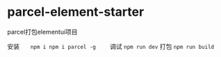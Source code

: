 # parcel-element-starter
parcel打包elementui项目

安装
`   
    npm i
    npm i parcel -g    
`
调试
`
    npm run dev
`
打包
`
    npm run build
`